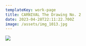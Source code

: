 ```yaml
---
templateKey: work-page
title: CARNIVAL The Drawing No. 2
date: 2023-04-28T22:11:22.700Z
image: /assets/img_1013.jpg
---
```

![](/assets/carnival-the-drawing-no.-2.jpg)